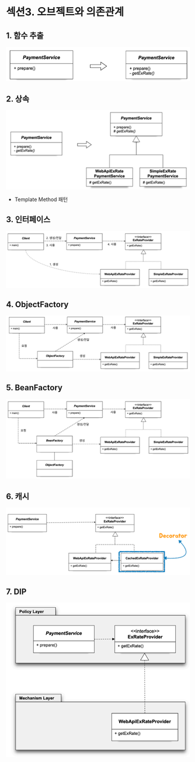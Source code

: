# 섹션3. 오브젝트와 의존관계
## 1. 함수 추출
![](../images/ch02/1_함수추출.png)
## 2. 상속
![](../images/ch02/2_상속.png)
- Template Method 패턴
## 3. 인터페이스
![](../images/ch02/3_인터페이스.png)
## 4. ObjectFactory
![](../images/ch02/4_ObjectFactory.png)
## 5. BeanFactory
![](../images/ch02/5_BeanFactory.png)
## 6. 캐시
![](../images/ch02/6_캐시.png)
## 7. DIP
![](../images/ch02/7_DIP.png)